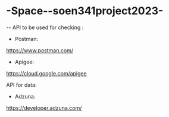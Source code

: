 # -Space--soen341project2023-


-- API to be used for checking :

* Postman:

 https://www.postman.com/


* Apigee:

https://cloud.google.com/apigee


API for data:

* Adzuna:

https://developer.adzuna.com/
